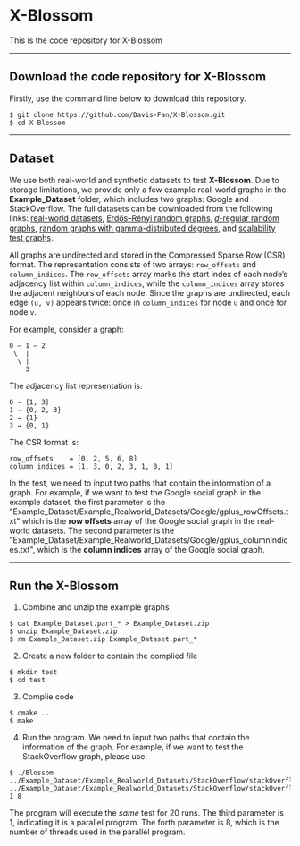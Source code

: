 # X-Blossom

This is the code repository for X-Blossom


---

## Download the code repository for X-Blossom

Firstly, use the command line below to download this repository.

```
$ git clone https://github.com/Davis-Fan/X-Blossom.git
$ cd X-Blossom
```

---

## Dataset

We use both real-world and synthetic datasets to test **X-Blossom**. Due to storage limitations, we provide only a few example real-world graphs in the **Example_Dataset** folder, which includes two graphs: Google and StackOverflow. The full datasets can be downloaded from the following links: [real-world datasets](https://drive.google.com/drive/folders/1lzK8XVxkpKgmH_p8ylyXZw_cmoE_zQXm?usp=drive_link), [Erdős–Rényi random graphs](https://drive.google.com/drive/folders/1-K0nVgKUf7_w4E6YkQyRZ0Tx0hzJLq7V?usp=drive_link), [𝑑-regular random graphs](https://drive.google.com/drive/folders/1ehKgkS6jnYNm4KeubG9_U5SaHADrwlac?usp=drive_link), [random graphs with gamma-distributed degrees](https://drive.google.com/drive/folders/17FUNo-aCNM0GJTlzalqYrOqz349lNovD?usp=drive_link), and [scalability test graphs](https://drive.google.com/drive/folders/1PtXNz4Hl6cK-coSwPRNQjmDXQhaNBPfZ?usp=drive_link).

All graphs are undirected and stored in the Compressed Sparse Row (CSR) format. The representation consists of two arrays: `row_offsets` and `column_indices`. The `row_offsets` array marks the start index of each node’s adjacency list within `column_indices`, while the `column_indices` array stores the adjacent neighbors of each node. Since the graphs are undirected, each edge `(u, v)` appears twice: once in `column_indices` for node `u` and once for node `v`.

For example, consider a graph:

    0 — 1 — 2
     \  |
      \ |
        3

The adjacency list representation is:

    0 → {1, 3}
    1 → {0, 2, 3}
    2 → {1}
    3 → {0, 1}

The CSR format is:

    row_offsets    = [0, 2, 5, 6, 8]
    column_indices = [1, 3, 0, 2, 3, 1, 0, 1]



In the test, we need to input two paths that contain the information of a graph. For example, if we want to test the Google social graph in the example dataset, the first parameter is the "Example_Dataset/Example_Realworld_Datasets/Google/gplus_rowOffsets.txt"  which is the **row offsets** array of the Google social graph in the real-world datasets. The second parameter is the "Example_Dataset/Example_Realworld_Datasets/Google/gplus_columnIndices.txt", which is the **column indices** array of the Google social graph.

 

---

## Run the X-Blossom

1) Combine and unzip the example graphs

```
$ cat Example_Dataset.part_* > Example_Dataset.zip
$ unzip Example_Dataset.zip
$ rm Example_Dataset.zip Example_Dataset.part_*
```

2) Create a new folder to contain the complied file

```
$ mkdir test
$ cd test
```

3) Complie code

```
$ cmake ..
$ make
```

4. Run the program. We need to input two paths that contain the information of the graph. For example, if we want to test the StackOverflow graph, please use:

```
$ ./Blossom ../Example_Dataset/Example_Realworld_Datasets/StackOverflow/stackOverflow_rowOffsets.txt ../Example_Dataset/Example_Realworld_Datasets/StackOverflow/stackOverflow_columnIndices.txt 1 8
```

The program will execute the *same* test for 20 runs. The third parameter is 1, indicating it is a parallel program. The forth parameter is 8, which is the number of threads used in the parallel program.

